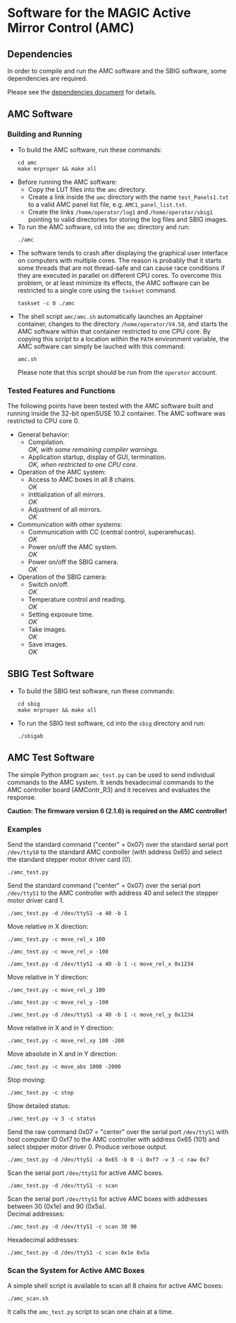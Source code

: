 Software for the MAGIC Active Mirror Control (AMC)
==================================================

## Dependencies

In order to compile and run the AMC software and the SBIG software, some
dependencies are required.

Please see the [dependencies document](Dependencies.md) for details.



## AMC Software

### Building and Running

* To build the AMC software, run these commands:
  ```
  cd amc
  make mrproper && make all
  ```
* Before running the AMC software:
  - Copy the LUT files into the `amc` directory.
  - Create a link inside the `amc` directory with the name
    `test_Panels1.txt` to a valid AMC panel list file, e.g.
    `AMC1_panel_list.txt`.
  - Create the links `/home/operator/log1` and `/home/operator/sbig1`
    pointing to valid directories for storing the log files and SBIG images.
* To run the AMC software, cd into the `amc` directory and run:
  ```
  ./amc
  ```
* The software tends to crash after displaying the graphical user interface on
  computers with multiple cores. The reason is probably that it starts some
  threads that are not thread-safe and can cause race conditions if they are
  executed in parallel on different CPU cores. To overcome this problem, or at
  least minimize its effects, the AMC software can be restricted to a single
  core using the `taskset` command.
  ```
  taskset -c 0 ./amc
  ```
* The shell script `amc/amc.sh` automatically launches an Apptainer container,
  changes to the directory `/home/operator/V4.50`, and starts the AMC software
  within that container restricted to one CPU core. By copying this script to a
  location within the `PATH` environment variable, the AMC software can simply be
  lauched with this command:
  ```
  amc.sh
  ```
  Please note that this script should be run from the `operator` account.


### Tested Features and Functions

The following points have been  tested with the AMC software built and running
inside the 32-bit openSUSE 10.2 container. The AMC software was restricted to
CPU core 0.

* General behavior:
  - Compilation.  
    *OK, with some remaining compiler warnings.*
  - Application startup, display of GUI, termination.  
    *OK, when restricted to one CPU core.*
* Operation of the AMC system:
  - Access to AMC boxes in all 8 chains.  
    *OK*
  - Intitialization of all mirrors.  
    *OK*
  - Adjustment of all mirrors.  
    *OK*
* Communication with other systems:
  - Communication with CC (central control, superarehucas).  
    *OK*
  - Power on/off the AMC system.  
    *OK*
  - Power on/off the SBIG camera.  
    *OK*
* Operation of the SBIG camera:
  - Switch on/off.  
    *OK*
  - Temperature control and reading.  
    *OK*
  - Setting exposure time.  
    *OK*
  - Take images.  
    *OK*
  - Save images.  
    *OK*



## SBIG Test Software

* To build the SBIG test software, run these commands:
  ```
  cd sbig
  make mrproper && make all
  ```
* To run the SBIG test software, cd into the `sbig` directory and run:
  ```
  ./sbigab
  ```



## AMC Test Software

The simple Python program `amc_test.py` can be used to send individual
commands to the AMC system. It sends hexadecimal commands to the AMC controller
board (AMContr_R3) and it receives and evaluates the response.  

__Caution: The firmware version 6 (2.1.6) is required on the AMC controller!__


### Examples

Send the standard command ("center" = 0x07) over the standard serial port
`/dev/ttyS0` to the standard AMC controller (with address 0x65) and select
the standard stepper motor driver card (0).
```
./amc_test.py
```

Send the standard command ("center" = 0x07) over the serial port
`/dev/ttyS1` to the AMC controller with address 40 and select the stepper
motor driver card 1.
```
./amc_test.py -d /dev/ttyS1 -a 40 -b 1
```

Move relative in X direction:
```
./amc_test.py -c move_rel_x 100
```
```
./amc_test.py -c move_rel_x -100
```
```
./amc_test.py -d /dev/ttyS1 -a 40 -b 1 -c move_rel_x 0x1234
```

Move relative in Y direction:
```
./amc_test.py -c move_rel_y 100
```
```
./amc_test.py -c move_rel_y -100
```
```
./amc_test.py -d /dev/ttyS1 -a 40 -b 1 -c move_rel_y 0x1234
```

Move relative in X and in Y direction:
```
./amc_test.py -c move_rel_xy 100 -200
```

Move absolute in X and in Y direction:
```
./amc_test.py -c move_abs 1000 -2000
```

Stop moving:
```
./amc_test.py -c stop
```

Show detailed status:
```
./amc_test.py -v 3 -c status
```

Send the raw command 0x07 = "center" over the serial port `/dev/ttyS1` with
host computer ID 0xf7 to the AMC controller with address 0x65 (101) and select
stepper motor driver 0. Produce verbose output.
```
./amc_test.py -d /dev/ttyS1 -a 0x65 -b 0 -i 0xf7 -v 3 -c raw 0x7
```

Scan the serial port `/dev/ttyS1` for active AMC boxes.
```
./amc_test.py -d /dev/ttyS1 -c scan
```

Scan the serial port `/dev/ttyS1` for active AMC boxes with addresses
between 30 (0x1e) and 90 (0x5a).  
Decimal addresses:
```
./amc_test.py -d /dev/ttyS1 -c scan 30 90
```
Hexadecimal addresses:
```
./amc_test.py -d /dev/ttyS1 -c scan 0x1e 0x5a
```


### Scan the System for Active AMC Boxes

A simple shell script is available to scan all 8 chains for active AMC boxes:
```
./amc_scan.sh
```
It calls the `amc_test.py` script to scan one chain at a time.


